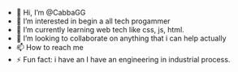 - 👋 Hi, I’m @CabbaGG
- 👀 I’m interested in begin a all tech progammer 
- 🌱 I’m currently learning web tech like css, js, html.
- 💞️ I’m looking to collaborate on anything that i can help actually
- 📫 How to reach me 
- ⚡ Fun fact: i have an I have an engineering in industrial process.

<!---
CabbaGG/CabbaGG is a ✨ special ✨ repository because its `README.md` (this file) appears on your GitHub profile.
You can click the Preview link to take a look at your changes.
--->
